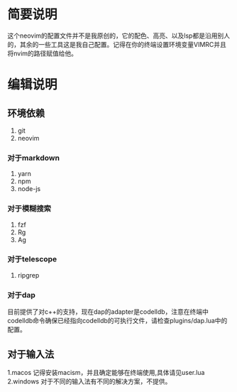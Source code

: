 # 简要说明

这个neovim的配置文件并不是我原创的，它的配色、高亮、以及lsp都是沿用别人的，其余的一些工具这是我自己配置。记得在你的终端设置环境变量VIMRC并且将nvim的路径赋值给他。

# 编辑说明

## 环境依赖

1. git
2. neovim

### 对于markdown

1. yarn
2. npm
3. node-js

### 对于模糊搜索

1. fzf
2. Rg
3. Ag

### 对于telescope

1. ripgrep

### 对于dap

目前提供了对c++的支持，现在dap的adapter是codelldb，注意在终端中codelldb命令确保已经指向codelldb的可执行文件，请检查plugins/dap.lua中的配置。


## 对于输入法
1.macos
 记得安装macism，并且确定能够在终端使用,具体请见user.lua
2.windows
  对于不同的输入法有不同的解决方案，不提供。
